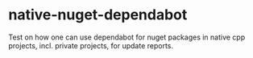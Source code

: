 # native-nuget-dependabot
Test on how one can use dependabot for nuget packages in native cpp projects, incl. private projects, for update reports.
